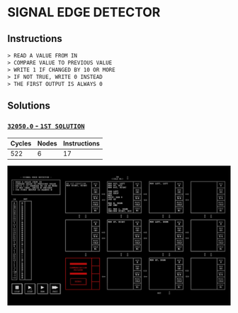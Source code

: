 # SIGNAL EDGE DETECTOR 

## Instructions

```
> READ A VALUE FROM IN
> COMPARE VALUE TO PREVIOUS VALUE
> WRITE 1 IF CHANGED BY 10 OR MORE
> IF NOT TRUE, WRITE 0 INSTEAD
> THE FIRST OUTPUT IS ALWAYS 0
```

## Solutions

### [`32050.0` - `1ST SOLUTION`](32050.0.txt)

| Cycles | Nodes | Instructions |
| ------ | ----- | ------------ |
|   522  |   6   |      17      |

![32050.0](32050.0.jpg?raw=true)

